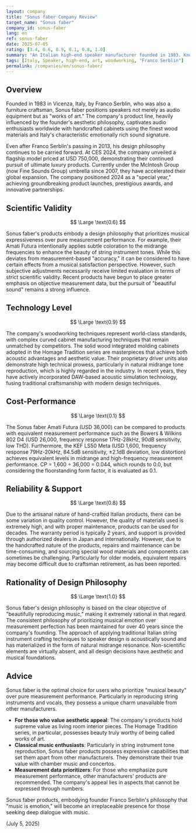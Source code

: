 ```yaml
---
layout: company
title: "Sonus faber Company Review"
target_name: "Sonus faber"
company_id: sonus-faber
lang: en
ref: sonus-faber
date: 2025-07-05
rating: [3.4, 0.6, 0.9, 0.1, 0.8, 1.0]
summary: "An Italian high-end speaker manufacturer founded in 1983. Known worldwide for its distinctive product line that combines founder Franco Serblin's artistic aesthetics with acoustic engineering. Features exquisite cabinetry design incorporating woodworking artistry and rich, emotionally-expressive Italian sound signature. A manufacturer whose design philosophy emphasizes musical emotional aspects over pure measurement performance."
tags: [Italy, Speaker, high-end, art, woodworking, "Franco Serblin"]
permalink: /companies/en/sonus-faber/
---
```


## Overview

Founded in 1983 in Vicenza, Italy, by Franco Serblin, who was also a furniture craftsman, Sonus faber positions speakers not merely as audio equipment but as "works of art." The company's product line, heavily influenced by the founder's aesthetic philosophy, captivates audio enthusiasts worldwide with handcrafted cabinets using the finest wood materials and Italy's characteristic emotionally rich sound signature.

Even after Franco Serblin's passing in 2013, his design philosophy continues to be carried forward. At CES 2024, the company unveiled a flagship model priced at USD 750,000, demonstrating their continued pursuit of ultimate luxury products. Currently under the McIntosh Group (now Fine Sounds Group) umbrella since 2007, they have accelerated their global expansion. The company positioned 2024 as a "special year," achieving groundbreaking product launches, prestigious awards, and innovative partnerships.

## Scientific Validity

$$ \Large \text{0.6} $$

Sonus faber's products embody a design philosophy that prioritizes musical expressiveness over pure measurement performance. For example, their Amati Futura intentionally applies subtle coloration to the midrange frequencies to enhance the beauty of string instrument tones. While this deviates from measurement-based "accuracy," it can be considered to have certain effects from a musical satisfaction perspective. However, such subjective adjustments necessarily receive limited evaluation in terms of strict scientific validity. Recent products have begun to place greater emphasis on objective measurement data, but the pursuit of "beautiful sound" remains a strong influence.

## Technology Level

$$ \Large \text{0.9} $$

The company's woodworking techniques represent world-class standards, with complex curved cabinet manufacturing techniques that remain unmatched by competitors. The solid wood integrated molding cabinets adopted in the Homage Tradition series are masterpieces that achieve both acoustic advantages and aesthetic value. Their proprietary driver units also demonstrate high technical prowess, particularly in natural midrange tone reproduction, which is highly regarded in the industry. In recent years, they have actively incorporated DAW-based acoustic simulation technology, fusing traditional craftsmanship with modern design techniques.

## Cost-Performance

$$ \Large \text{0.1} $$

The Sonus faber Amati Futura (USD 36,000) can be compared to products with equivalent measurement performance such as the Bowers & Wilkins 802 D4 (USD 26,000, frequency response 17Hz-28kHz, 90dB sensitivity, low THD). Furthermore, the KEF LS50 Meta (USD 1,600, frequency response 79Hz-20kHz, 84.5dB sensitivity, ±2.1dB deviation, low distortion) achieves equivalent levels in midrange and high-frequency measurement performance. CP = 1,600 ÷ 36,000 = 0.044, which rounds to 0.0, but considering the floorstanding form factor, it is evaluated as 0.1.

## Reliability & Support

$$ \Large \text{0.8} $$

Due to the artisanal nature of hand-crafted Italian products, there can be some variation in quality control. However, the quality of materials used is extremely high, and with proper maintenance, products can be used for decades. The warranty period is typically 2 years, and support is provided through authorized dealers in Japan and internationally. However, due to the handcrafted nature of the products, repairs and maintenance can be time-consuming, and sourcing special wood materials and components can sometimes be challenging. Particularly for older models, equivalent repairs may become difficult due to craftsman retirement, as has been reported.

## Rationality of Design Philosophy

$$ \Large \text{1.0} $$

Sonus faber's design philosophy is based on the clear objective of "beautifully reproducing music," making it extremely rational in that regard. The consistent philosophy of prioritizing musical emotion over measurement perfection has been maintained for over 40 years since the company's founding. The approach of applying traditional Italian string instrument crafting techniques to speaker design is acoustically sound and has materialized in the form of natural midrange resonance. Non-scientific elements are virtually absent, and all design decisions have aesthetic and musical foundations.

## Advice

Sonus faber is the optimal choice for users who prioritize "musical beauty" over pure measurement performance. Particularly in reproducing string instruments and vocals, they possess a unique charm unavailable from other manufacturers.

- **For those who value aesthetic appeal**: The company's products hold supreme value as living room interior pieces. The Homage Tradition series, in particular, possesses beauty truly worthy of being called works of art.
- **Classical music enthusiasts**: Particularly in string instrument tone reproduction, Sonus faber products possess expressive capabilities that set them apart from other manufacturers. They demonstrate their true value with chamber music and concertos.
- **Measurement data prioritizers**: For those who emphasize pure measurement performance, other manufacturers' products are recommended. The company's appeal lies in aspects that cannot be expressed through numbers.

Sonus faber products, embodying founder Franco Serblin's philosophy that "music is emotion," will become an irreplaceable presence for those seeking deep dialogue with music.

(July 5, 2025)